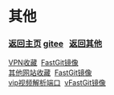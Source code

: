 # 其他

### <span id="begin">[返回主页](https://xkk1.github.io/) [gitee](https://xkk2.gitee.io/)&nbsp;&nbsp;&nbsp;[返回其他](https://xkk1.github.io/other/) </span>

<a href="https://github.com/xkk1/xkk1data/blob/main/information/VPN-collection.md#begin" target="_blank">VPN收藏</a>
&nbsp;<a href="https://hub.fastgit.org/xkk1/xkk1data/blob/main/information/VPN-collection.md#begin" target="_blank">FastGit镜像</a>
<br />
<a href="https://github.com/xkk1/xkk1data/blob/main/information/other-website-collection.md#begin" target="_blank">其他网站收藏</a>
&nbsp;<a href="https://hub.fastgit.org/xkk1/xkk1data/blob/main/information/other-website-collection.md#begin" target="_blank">FastGit镜像</a>
<br />
<a href="https://github.com/xkk1/xkk1data/blob/main/information/vip-video-resolution-address.md#begin" target="_blank">vip视频解析端口</a>
&nbsp;<a href="https://hub.fastgit.org/xkk1/xkk1data/blob/main/information/vip-video-resolution-address.md#begin" target="_blank">vFastGit镜像</a>
<br />
